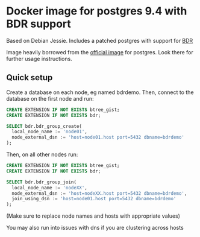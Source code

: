 # Docker image for postgres 9.4 with BDR support

Based on Debian Jessie. Includes a patched postgres with support for [BDR](http://bdr-project.org/)

Image heavily borrowed from the [official image](https://github.com/docker-library/postgres) for postgres.
Look there for further usage instructions.

## Quick setup

Create a database on each node, eg named bdrdemo. Then, connect to the
database on the first node and run:

```SQL
CREATE EXTENSION IF NOT EXISTS btree_gist;
CREATE EXTENSION IF NOT EXISTS bdr;

SELECT bdr.bdr_group_create(
  local_node_name := 'node01',
  node_external_dsn := 'host=node01.host port=5432 dbname=bdrdemo'
);
```

Then, on all other nodes run:

```SQL
CREATE EXTENSION IF NOT EXISTS btree_gist;
CREATE EXTENSION IF NOT EXISTS bdr;

SELECT bdr.bdr_group_join(
  local_node_name := 'nodeXX',
  node_external_dsn := 'host=nodeXX.host port=5432 dbname=bdrdemo',
  join_using_dsn := 'host=node01.host port=5432 dbname=bdrdemo'
);
```

(Make sure to replace node names and hosts with appropriate values)

You may also run into issues with dns if you are clustering across hosts
